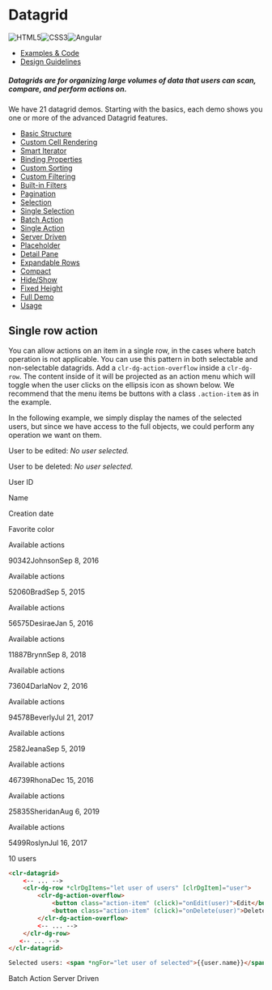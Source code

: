 # Datagrid

![HTML5](assets/images/bugs/badge_html5.svg 'HTML5')![CSS3](assets/images/bugs/badge_css3.svg 'CSS3')![Angular](assets/images/bugs/badge_ng.svg 'Angular')

* [Examples & Code](/documentation/datagrid#top)
* [Design Guidelines](/documentation/datagrid#guidelines)

##### Datagrids are for organizing large volumes of data that users can scan, compare, and perform actions on.

We have 21 datagrid demos. Starting with the basics, each demo shows you one or more of the advanced Datagrid features.

* [Basic Structure](/documentation/datagrid/structure)
* [Custom Cell Rendering](/documentation/datagrid/custom-rendering)
* [Smart Iterator](/documentation/datagrid/smart-iterator)
* [Binding Properties](/documentation/datagrid/binding-properties)
* [Custom Sorting](/documentation/datagrid/custom-sorting)
* [Custom Filtering](/documentation/datagrid/custom-filtering)
* [Built-in Filters](/documentation/datagrid/built-in-filters)
* [Pagination](/documentation/datagrid/pagination)
* [Selection](/documentation/datagrid/selection)
* [Single Selection](/documentation/datagrid/selection-single)
* [Batch Action](/documentation/datagrid/batch-action)
* [Single Action](/documentation/datagrid/single-action)
* [Server Driven](/documentation/datagrid/server-driven)
* [Placeholder](/documentation/datagrid/placeholder)
* [Detail Pane](/documentation/datagrid/detail-pane)
* [Expandable Rows](/documentation/datagrid/expandable-rows)
* [Compact](/documentation/datagrid/compact)
* [Hide/Show](/documentation/datagrid/hide-show)
* [Fixed Height](/documentation/datagrid/fixed-height)
* [Full Demo](/documentation/datagrid/full)
* [Usage](/documentation/datagrid/usage)

## Single row action

You can allow actions on an item in a single row, in the cases where batch operation is not applicable. You can use this pattern in both selectable and non-selectable datagrids. Add a `clr-dg-action-overflow` inside a `clr-dg-row`. The content inside of it will be projected as an action menu which will toggle when the user clicks on the ellipsis icon as shown below. We recommend that the menu items be buttons with a class `.action-item` as in the example.

In the following example, we simply display the names of the selected users, but since we have access to the full objects, we could perform any operation we want on them.

User to be edited: _No user selected._

User to be deleted: _No user selected._

User ID

Name

Creation date

Favorite color

Available actions

90342JohnsonSep 8, 2016

Available actions

52060BradSep 5, 2015

Available actions

56575DesiraeJan 5, 2016

Available actions

11887BrynnSep 8, 2018

Available actions

73604DarlaNov 2, 2016

Available actions

94578BeverlyJul 21, 2017

Available actions

2582JeanaSep 5, 2019

Available actions

46739RhonaDec 15, 2016

Available actions

25835SheridanAug 6, 2019

Available actions

5499RoslynJul 16, 2017

10 users

```html
<clr-datagrid>
    <-- ... -->
    <clr-dg-row *clrDgItems="let user of users" [clrDgItem]="user">
        <clr-dg-action-overflow>
            <button class="action-item" (click)="onEdit(user)">Edit</button>
            <button class="action-item" (click)="onDelete(user)">Delete</button>
        </clr-dg-action-overflow>
        <-- ... -->
    </clr-dg-row>
   <-- ... -->
</clr-datagrid>

Selected users: <span *ngFor="let user of selected">{{user.name}}</span>
```

Batch Action Server Driven
